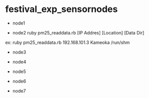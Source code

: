 # festival_exp_sensornodes

- node1

- node2
ruby pm25_readdata.rb [IP Addres] [Location] [Data Dir]

ex: ruby pm25_readdata.rb 192.168.101.3 Kameoka /run/shm

- node3

- node4

- node5

- node6

- node7

